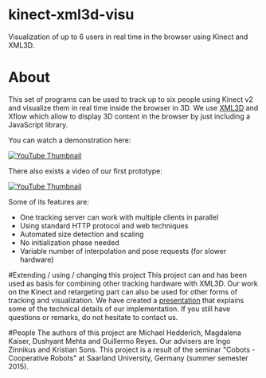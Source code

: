 # kinect-xml3d-visu
Visualization of up to 6 users in real time in the browser using Kinect 
and XML3D.

# About
This set of programs can be used to track up to six people using Kinect 
v2 and visualize them in real time inside the browser in 3D. We use 
[XML3D](http://xml3d.org/) and Xflow which allow to display 3D
content in the browser by just including a JavaScript library.

You can watch a demonstration here: 

[![YouTube Thumbnail](http://img.youtube.com/vi/WPJaDTGAIaI/1.jpg)](https://youtu.be/WPJaDTGAIaI)

There also exists a video of our first prototype:

[![YouTube Thumbnail](http://img.youtube.com/vi/BYWWkNrQdMg/3.jpg)](https://youtu.be/BYWWkNrQdMg) 

Some of its features are:
* One tracking server can work with multiple clients in parallel
* Using standard HTTP protocol and web techniques
* Automated size detection and scaling
* No initialization phase needed
* Variable number of interpolation and pose requests (for slower hardware)

#Extending / using / changing this project
This project can and has been used as basis for combining other 
tracking hardware with XML3D. Our work on the Kinect and retargeting part
can also be used for other forms of tracking and visualization. 
We have created a [presentation](https://github.com/michael-aloys/kinect-xml3d-visu/blob/master/presentation/VisualizationHuman_TechincalDetails.pdf)
 that explains some of the technical details of our implementation. 
 If you still have questions or remarks, do not hesitate to contact us.

#People
The authors of this project are Michael Hedderich, Magdalena Kaiser, 
Dushyant Mehta and Guillermo Reyes. Our advisers are Ingo Zinnikus
and Kristian Sons. This project is a result of the seminar
"Cobots - Cooperative Robots" at Saarland University, Germany
(summer semester 2015).







